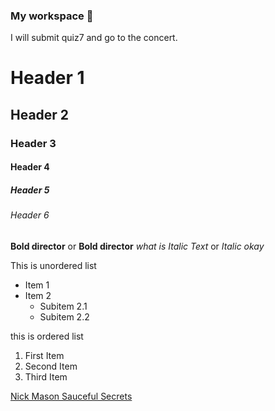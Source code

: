 ### My workspace 👋

I will submit quiz7 and go to the concert.
# Header 1
## Header 2
### Header 3
#### Header 4
##### Header 5
###### Header 6

**Bold director** or __Bold director__
*what is Italic Text* or _Italic okay_


This is unordered list
- Item 1
- Item 2
  - Subitem 2.1
  - Subitem 2.2

this is ordered list
1. First Item
2. Second Item
3. Third Item

[Nick Mason Sauceful Secrets](https://premier.ticketek.com.au/shows/show.aspx?sh=NICKMASO23)
